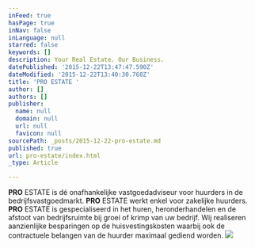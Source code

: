 ```yaml
---
inFeed: true
hasPage: true
inNav: false
inLanguage: null
starred: false
keywords: []
description: Your Real Estate. Our Business.
datePublished: '2015-12-22T13:47:47.590Z'
dateModified: '2015-12-22T13:40:30.760Z'
title: 'PRO ESTATE '
author: []
authors: []
publisher:
  name: null
  domain: null
  url: null
  favicon: null
sourcePath: _posts/2015-12-22-pro-estate.md
published: true
url: pro-estate/index.html
_type: Article

---
```

**PRO** ESTATE is dé onafhankelijke vastgoedadviseur voor huurders in de bedrijfsvastgoedmarkt. **PRO** ESTATE werkt enkel voor zakelijke huurders. **PRO** ESTATE is gespecialiseerd in het huren, heronderhandelen en de afstoot van bedrijfsruimte bij groei of krimp van uw bedrijf. Wij realiseren aanzienlijke besparingen op de huisvestingskosten waarbij ook de contractuele belangen van de huurder maximaal gediend worden.
![](https://the-grid-user-content.s3-us-west-2.amazonaws.com/7cc76c0c-e4b1-42ee-8546-4e9256bedb8f.jpg)